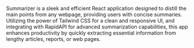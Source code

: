 Summarizer is a sleek and efficient React application designed to distill the main points from any webpage, providing users with concise summaries. Utilizing the power of Tailwind CSS for a clean and responsive UI, and integrating with RapidAPI for advanced summarization capabilities, this app enhances productivity by quickly extracting essential information from lengthy articles, reports, or web pages.
